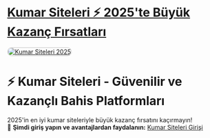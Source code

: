 # <a href="https://t2m.io/2284401">Kumar Siteleri ⚡ 2025'te Büyük Kazanç Fırsatları</a>

<meta charset="UTF-8">
<meta name="viewport" content="width=device-width, initial-scale=1.0">
</head>
<body>

<a href="https://t2m.io/2284401" title="Kumar Siteleri 2025">
    <img src="https://i.ibb.co/n3FKJky/21aa7c47-127c-4dbb-a517-fb434c043179.jpg" alt="Kumar Siteleri 2025" style="max-width: 100%; border: 2px solid #ddd; border-radius: 10px;">
</a>

# ⚡ Kumar Siteleri - Güvenilir ve Kazançlı Bahis Platformları  

2025'in en iyi kumar siteleriyle büyük kazanç fırsatını kaçırmayın!  
🎰 **Şimdi giriş yapın ve avantajlardan faydalanın:** [Kumar Siteleri Girişi](https://t2m.io/2284401)  

<meta name="description" content="Kumar Siteleri 2025: Güvenilir bahis ve casino platformları ile şansınızı artırın. Kazanmaya hemen başlayın!">
